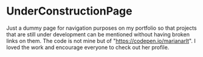 # UnderConstructionPage
Just a dummy page for navigation purposes on my portfolio so that projects that are still under development can be mentioned without having broken links on them. The code is not mine but of  "https://codepen.io/marianarlt". I loved the work and encourage everyone to check out her profile.
